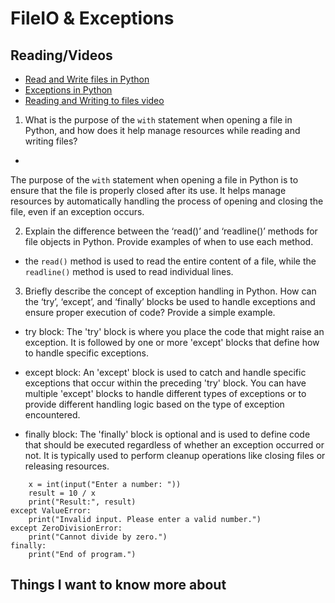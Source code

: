 # FileIO & Exceptions
## Reading/Videos
- [Read and Write files in Python](https://realpython.com/read-write-files-python/)
- [Exceptions in Python](https://realpython.com/python-exceptions/)
- [Reading and Writing to files video](https://www.youtube.com/watch?v=Uh2ebFW8OYM)

1. What is the purpose of the `with` statement when opening a file in Python, and how does it help manage resources while reading and writing files?

  - 
  The purpose of the `with` statement when opening a file in Python is to ensure that the file is properly closed after its use. It helps manage resources by automatically handling the process of opening and closing the file, even if an exception occurs.

2. Explain the difference between the ‘read()’ and ‘readline()’ methods for file objects in Python. Provide examples of when to use each method.

- the `read()` method is used to read the entire content of a file, while the `readline()` method is used to read individual lines.

3. Briefly describe the concept of exception handling in Python. How can the ‘try’, ‘except’, and ‘finally’ blocks be used to handle exceptions and ensure proper execution of code? Provide a simple example.

- try block:
The 'try' block is where you place the code that might raise an exception. It is followed by one or more 'except' blocks that define how to handle specific exceptions.

- except block:
An 'except' block is used to catch and handle specific exceptions that occur within the preceding 'try' block. You can have multiple 'except' blocks to handle different types of exceptions or to provide different handling logic based on the type of exception encountered.

- finally block:
The 'finally' block is optional and is used to define code that should be executed regardless of whether an exception occurred or not. It is typically used to perform cleanup operations like closing files or releasing resources.


```try:
    x = int(input("Enter a number: "))
    result = 10 / x
    print("Result:", result)
except ValueError:
    print("Invalid input. Please enter a valid number.")
except ZeroDivisionError:
    print("Cannot divide by zero.")
finally:
    print("End of program.")
```

## Things I want to know more about
